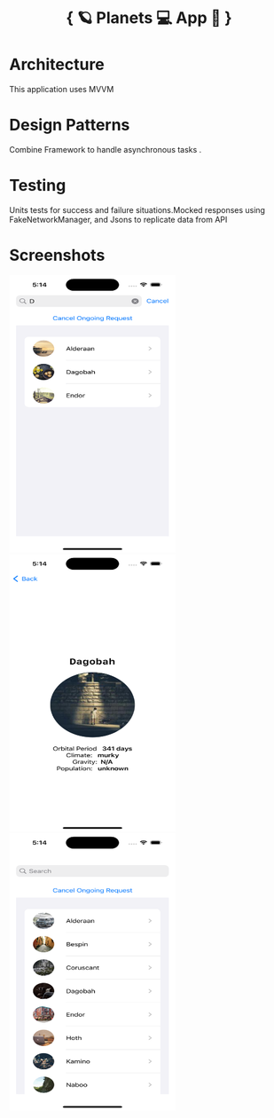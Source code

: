 <h1 align="center">{ 🪐 Planets 💻 App 📱 }</h1>

# Architecture
This application uses MVVM


# Design Patterns
Combine Framework to handle asynchronous tasks .

# Testing
Units tests for success and failure situations.Mocked responses using FakeNetworkManager, and Jsons to replicate data from API

# Screenshots


<img src="planets_search_page.png" width="300" height="500">
<img src="planets_detail_page.png" width="300" height="500">
<img src="planets_page.png" width="300" height="500">

